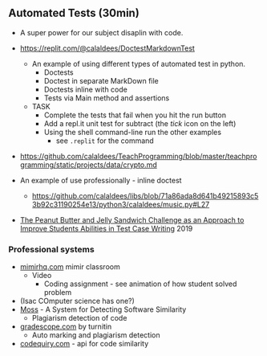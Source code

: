 Automated Tests (30min)
---------------

* A super power for our subject disaplin with code.

* https://replit.com/@calaldees/DoctestMarkdownTest
    * An example of using different types of automated test in python.
        * Doctests
        * Doctest in separate MarkDown file
        * Doctests inline with code
        * Tests via Main method and assertions
    * TASK
        * Complete the tests that fail when you hit the run button
        * Add a repl.it unit test for subtract (the _tick_ icon on the left)
        * Using the shell command-line run the other examples
            * see `.replit` for the command
* https://github.com/calaldees/TeachProgramming/blob/master/teachprogramming/static/projects/data/crypto.md
* An example of use professionally - inline doctest
    * https://github.com/calaldees/libs/blob/71a86ada8d641b49215893c53b92c31190254e13/python3/calaldees/music.py#L27

* [The Peanut Butter and Jelly Sandwich Challenge as an Approach to Improve Students Abilities in Test Case Writing](https://dl.acm.org/doi/10.1145/3304221.3325582) 2019

### Professional systems

* [mimirhq.com](https://www.mimirhq.com/classroom/demo_video) mimir classroom
    * Video
        * Coding assignment - see animation of how student solved problem
* (Isac COmputer science has one?)
* [Moss](http://theory.stanford.edu/~aiken/moss/) - A System for Detecting Software Similarity
    * Plagiarism detection of code
* [gradescope.com](https://www.gradescope.com/) by turnitin
    * Auto marking and plagiarism detection
* [codequiry.com](https://codequiry.com/) - api for code similarity
